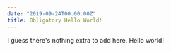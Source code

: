```yaml
---
date: "2019-09-24T00:00:00Z"
title: Obligatory Hello World!
---
```


I guess there's nothing extra to add here. Hello world!
